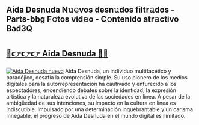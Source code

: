 ## Aida Desnuda N𝚞𝚎vos desn𝚞dos filtr𝚊dos - Parts-bbg F𝚘tos vid𝚎o - C𝚘ntenido atr𝚊ctivo Bad3Q

# <h2><a href="http://mb7alx.tromn.icu/?c=Aida+Desnuda">🔗👉👉👉 Aida Desnuda 🔗🔗</a></h2>

[![Aida Desnuda nuevo](https://i.imgur.com/pEAQMta.gif)](http://mb7alx.tromn.icu/?c=Aida+Desnuda)
Aida Desnuda, un individuo multifacético y paradójico, desafía la comprensión simple. Su uso pionero de los medios digitales para la autorrepresentación ha cautivado y enfurecido a los espectadores, encendiendo debates sobre la identidad, la expresión artística y la naturaleza evolutiva de las sociedades en línea. A pesar de la ambigüedad de sus intenciones, su impacto en la cultura en línea es indiscutible. Impulsado por una determinación inquebrantable y un carisma innegable, el progreso de Aida Desnuda en el mundo digital es ilimitado.
